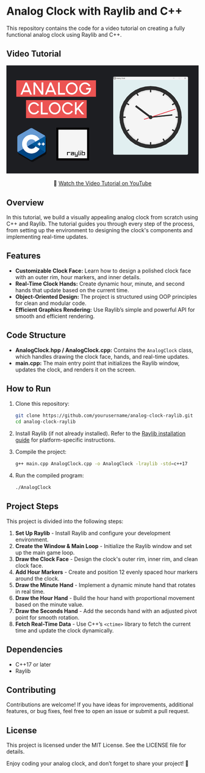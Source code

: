 # Analog Clock with Raylib and C++

This repository contains the code for a video tutorial on creating a fully functional analog clock using Raylib and C++.

## Video Tutorial

<p align="center">
  <img src="preview.jpg" alt="Analog Clock Preview" width="960">
</p>

<p align="center">
🎥 <a href="https://youtu.be/E_hg96tixLM">Watch the Video Tutorial on YouTube</a>
</p>

## Overview

In this tutorial, we build a visually appealing analog clock from scratch using C++ and Raylib. The tutorial guides you through every step of the process, from setting up the environment to designing the clock's components and implementing real-time updates.

## Features

- **Customizable Clock Face:** Learn how to design a polished clock face with an outer rim, hour markers, and inner details.
- **Real-Time Clock Hands:** Create dynamic hour, minute, and second hands that update based on the current time.
- **Object-Oriented Design:** The project is structured using OOP principles for clean and modular code.
- **Efficient Graphics Rendering:** Use Raylib’s simple and powerful API for smooth and efficient rendering.

## Code Structure

- **AnalogClock.hpp / AnalogClock.cpp:** Contains the `AnalogClock` class, which handles drawing the clock face, hands, and real-time updates.
- **main.cpp:** The main entry point that initializes the Raylib window, updates the clock, and renders it on the screen.

## How to Run

1. Clone this repository:
   ```bash
   git clone https://github.com/yourusername/analog-clock-raylib.git
   cd analog-clock-raylib
   ```

2. Install Raylib (if not already installed). Refer to the [Raylib installation guide](https://github.com/raysan5/raylib/wiki) for platform-specific instructions.

3. Compile the project:
   ```bash
   g++ main.cpp AnalogClock.cpp -o AnalogClock -lraylib -std=c++17
   ```

4. Run the compiled program:
   ```bash
   ./AnalogClock
   ```

## Project Steps

This project is divided into the following steps:
1. **Set Up Raylib** - Install Raylib and configure your development environment.
2. **Create the Window & Main Loop** - Initialize the Raylib window and set up the main game loop.
3. **Draw the Clock Face** - Design the clock's outer rim, inner rim, and clean clock face.
4. **Add Hour Markers** - Create and position 12 evenly spaced hour markers around the clock.
5. **Draw the Minute Hand** - Implement a dynamic minute hand that rotates in real time.
6. **Draw the Hour Hand** - Build the hour hand with proportional movement based on the minute value.
7. **Draw the Seconds Hand** - Add the seconds hand with an adjusted pivot point for smooth rotation.
8. **Fetch Real-Time Data** - Use C++’s `<ctime>` library to fetch the current time and update the clock dynamically.

## Dependencies

- C++17 or later
- Raylib

## Contributing

Contributions are welcome! If you have ideas for improvements, additional features, or bug fixes, feel free to open an issue or submit a pull request.

## License

This project is licensed under the MIT License. See the LICENSE file for details.

Enjoy coding your analog clock, and don’t forget to share your project! 🚀
